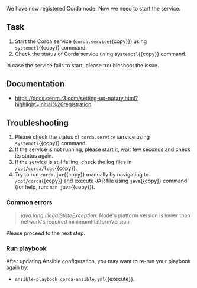 We have now registered Corda node. Now we need to start the service.

## Task

1. Start the Corda service (`corda.service`{{copy}}) using `systemctl`{{copy}} command.
2. Check the status of Corda service using `systemctl`{{copy}} command.

In case the service fails to start, please troubleshoot the issue.

## Documentation

- <https://docs.cenm.r3.com/setting-up-notary.html?highlight=initial%20registration>

## Troubleshooting

1. Please check the status of `corda.service` service using `systemctl`{{copy}} command.
2. If the service is not running, please start it, wait few seconds and check its status again.
3. If the service is still failing, check the log files in `/opt/corda/logs`{{copy}}.
4. Try to run `corda.jar`{{copy}} manually by navigating to `/opt/corda`{{copy}} and execute JAR file using `java`{{copy}} command (for help, run: `man java`{{copy}}).

### Common errors

> _java.lang.IllegalStateException_: Node's platform version is lower than network's required minimumPlatformVersion

Please proceed to the next step.

### Run playbook

After updating Ansible configuration, you may want to re-run your playbook again by:

- `ansible-playbook corda-ansible.yml`{{execute}}.
